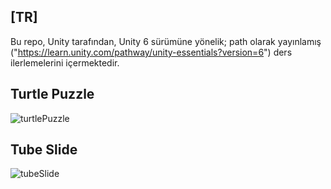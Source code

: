 ## [TR]

Bu repo, Unity tarafından, Unity 6 sürümüne yönelik; path olarak yayınlamış ("https://learn.unity.com/pathway/unity-essentials?version=6") ders ilerlemelerini içermektedir.

## Turtle Puzzle 

![turtlePuzzle](https://github.com/user-attachments/assets/d2d81cbe-b593-4103-b3d5-fe382b8b8c96)

## Tube Slide

![tubeSlide](https://github.com/user-attachments/assets/411e1ce9-6d42-4aa2-8c21-7b4dbb3e0303)


